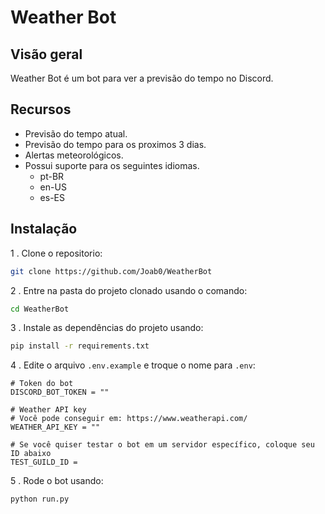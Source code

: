 # Weather Bot

## Visão geral

Weather Bot é um bot para ver a previsão do tempo no Discord.

## Recursos

- Previsão do tempo atual.
- Previsão do tempo para os proximos 3 dias.
- Alertas meteorológicos.
- Possui suporte para os seguintes idiomas.
  - pt-BR
  - en-US
  - es-ES

## Instalação

1 . Clone o repositorio:

```bash
git clone https://github.com/Joab0/WeatherBot
```

2 . Entre na pasta do projeto clonado usando o comando:

```bash
cd WeatherBot
```

3 . Instale as dependências do projeto usando:

```bash
pip install -r requirements.txt
```

4 . Edite o arquivo `.env.example` e troque o nome para `.env`:

```env
# Token do bot
DISCORD_BOT_TOKEN = ""

# Weather API key
# Você pode conseguir em: https://www.weatherapi.com/
WEATHER_API_KEY = ""

# Se você quiser testar o bot em um servidor específico, coloque seu ID abaixo
TEST_GUILD_ID =
```

5 . Rode o bot usando:

```bash
python run.py
```
